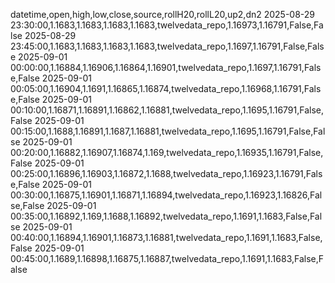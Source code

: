 datetime,open,high,low,close,source,rollH20,rollL20,up2,dn2
2025-08-29 23:30:00,1.1683,1.1683,1.1683,1.1683,twelvedata_repo,1.16973,1.16791,False,False
2025-08-29 23:45:00,1.1683,1.1683,1.1683,1.1683,twelvedata_repo,1.1697,1.16791,False,False
2025-09-01 00:00:00,1.16884,1.16906,1.16864,1.16901,twelvedata_repo,1.1697,1.16791,False,False
2025-09-01 00:05:00,1.16904,1.1691,1.16865,1.16874,twelvedata_repo,1.16968,1.16791,False,False
2025-09-01 00:10:00,1.16871,1.16891,1.16862,1.16881,twelvedata_repo,1.1695,1.16791,False,False
2025-09-01 00:15:00,1.1688,1.16891,1.1687,1.16881,twelvedata_repo,1.1695,1.16791,False,False
2025-09-01 00:20:00,1.16882,1.16907,1.16874,1.169,twelvedata_repo,1.16935,1.16791,False,False
2025-09-01 00:25:00,1.16896,1.16903,1.16872,1.1688,twelvedata_repo,1.16923,1.16791,False,False
2025-09-01 00:30:00,1.16875,1.16901,1.16871,1.16894,twelvedata_repo,1.16923,1.16826,False,False
2025-09-01 00:35:00,1.16892,1.169,1.1688,1.16892,twelvedata_repo,1.1691,1.1683,False,False
2025-09-01 00:40:00,1.16894,1.16901,1.16873,1.16881,twelvedata_repo,1.1691,1.1683,False,False
2025-09-01 00:45:00,1.1689,1.16898,1.16875,1.16887,twelvedata_repo,1.1691,1.1683,False,False
